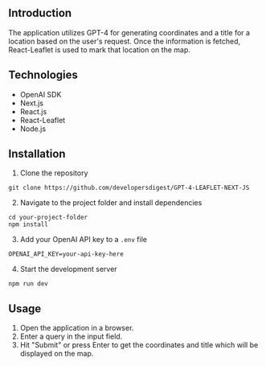 
## Introduction
The application utilizes GPT-4 for generating coordinates and a title for a location based on the user's request. Once the information is fetched, React-Leaflet is used to mark that location on the map.

## Technologies
- OpenAI SDK
- Next.js
- React.js
- React-Leaflet
- Node.js

## Installation
1. Clone the repository
```
git clone https://github.com/developersdigest/GPT-4-LEAFLET-NEXT-JS
```
2. Navigate to the project folder and install dependencies
```
cd your-project-folder
npm install
```
3. Add your OpenAI API key to a `.env` file
```
OPENAI_API_KEY=your-api-key-here
```
4. Start the development server
```
npm run dev
```

## Usage
1. Open the application in a browser.
2. Enter a query in the input field.
3. Hit "Submit" or press Enter to get the coordinates and title which will be displayed on the map.

